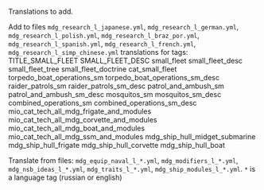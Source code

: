 Translations to add.

Add to files `mdg_research_l_japanese.yml`, `mdg_research_l_german.yml`, `mdg_research_l_polish.yml`, `mdg_research_l_braz_por.yml`, `mdg_research_l_spanish.yml`, `mdg_research_l_french.yml`, `mdg_research_l_simp_chinese.yml` translations for tags:
TITLE_SMALL_FLEET
SMALL_FLEET_DESC
small_fleet
small_fleet_desc
small_fleet_tree
small_fleet_doctrine
cat_small_fleet
torpedo_boat_operations_sm
torpedo_boat_operations_sm_desc
raider_patrols_sm
raider_patrols_sm_desc
patrol_and_ambush_sm
patrol_and_ambush_sm_desc
mosquitos_sm
mosquitos_sm_desc
combined_operations_sm
combined_operations_sm_desc
mio_cat_tech_all_mdg_frigate_and_modules
mio_cat_tech_all_mdg_corvette_and_modules
mio_cat_tech_all_mdg_boat_and_modules
mio_cat_tech_all_mdg_ssm_and_modules
mdg_ship_hull_midget_submarine
mdg_ship_hull_frigate
mdg_ship_hull_corvette
mdg_ship_hull_boat

Translate from files: `mdg_equip_naval_l_*.yml`, `mdg_modifiers_l_*.yml`, `mdg_nsb_ideas_l_*.yml`, `mdg_traits_l_*.yml`, `mdg_ship_modules_l_*.yml`. `*` is a language tag (russian or english)
